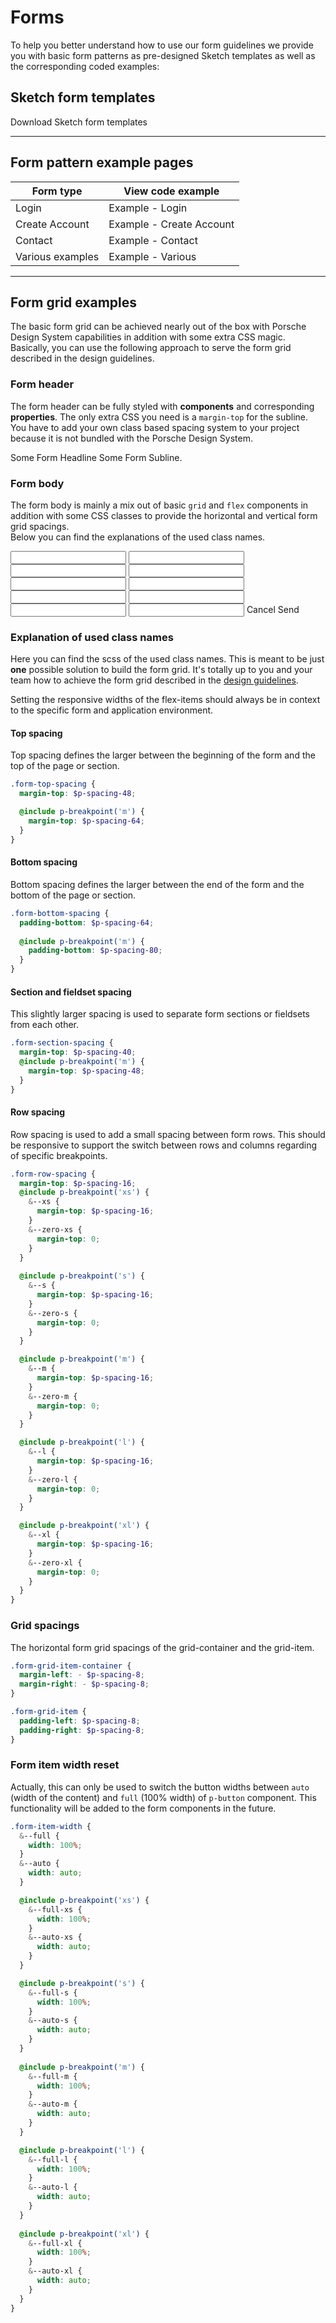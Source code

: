 # Forms

To help you better understand how to use our form guidelines we provide you with basic form patterns as pre-designed Sketch templates as well as the corresponding coded examples:

## Sketch form templates

<p-link-pure href="/latest/porsche-design-system-form-templates.sketch" icon="download" download>Download Sketch form templates</p-link-pure>

--- 

## Form pattern example pages

| Form type  | View code example |
|------------|-------------------|
| Login | <p-link-pure href="#/patterns/forms/example-login" icon="external" target="_blank">Example - Login</p-link-pure> |
| Create Account | <p-link-pure href="#/patterns/forms/example-create-account" icon="external" target="_blank">Example - Create Account</p-link-pure> |
| Contact | <p-link-pure href="#/patterns/forms/example-contact" icon="external" target="_blank">Example - Contact</p-link-pure> |
| Various examples | <p-link-pure href="#/patterns/forms/example-various" icon="external" target="_blank">Example - Various</p-link-pure> |

--- 

## Form grid examples

The basic form grid can be achieved nearly out of the box with Porsche Design System capabilities in addition with some extra CSS magic. 
Basically, you can use the following approach to serve the form grid described in the design guidelines.

### Form header

The form header can be fully styled with **components** and corresponding **properties**. The only extra CSS you need is a `margin-top` for the subline. 
You have to add your own class based spacing system to your project because it is not bundled with the Porsche Design System.

<Playground>
  <p-grid class="form-top-spacing">
    <p-grid-item size="{ base: 12, m: 8 }">
      <p-headline variant="headline-2" tag="h1">Some Form Headline</p-headline>
      <p-text size="{ base: 'small', l: 'medium' }" class="spacing-mt-8">Some Form Subline.</p-text>
    </p-grid-item>
  </p-grid>
</Playground>

### Form body

The form body is mainly a mix out of basic `grid` and `flex` components in addition with some CSS classes to provide the horizontal and vertical form grid spacings.  
Below you can find the explanations of the used class names.

<Playground>
  <p-grid class="form-section-spacing">
    <p-grid-item size="{ base: 12, s: 10, m: 8, l: 6 }">
      <form novalidate>
        <p-fieldset-wrapper label="Form legend text">
          <p-flex direction="{base: 'column', m: 'row'}" class="form-grid-item-container">
            <p-flex-item class="form-grid-item" width="{base: 'full', m: 'one-quarter'}">
              <p-text-field-wrapper label="Some label"><input type="text" name="some name"></p-text-field-wrapper>
            </p-flex-item>
            <p-flex-item class="form-row-spacing form-row-spacing--zero-m form-grid-item" width="{base: 'full', m: 'one-quarter'}">
              <p-text-field-wrapper label="Some label"><input type="text" name="some name"></p-text-field-wrapper>
            </p-flex-item>
            <p-flex-item class="form-row-spacing form-row-spacing--zero-m form-grid-item" width="{base: 'full', m: 'one-quarter'}">
              <p-text-field-wrapper label="Some label"><input type="text" name="some name"></p-text-field-wrapper>
            </p-flex-item>
            <p-flex-item class="form-row-spacing form-row-spacing--zero-m form-grid-item" width="{base: 'full', m: 'one-quarter'}">
              <p-text-field-wrapper label="Some label"><input type="text" name="some name"></p-text-field-wrapper>
            </p-flex-item>
          </p-flex>
          <p-flex direction="{base: 'column', m: 'row'}" class="form-row-spacing form-grid-item-container">
            <p-flex-item class="form-grid-item" width="{base: 'full', m: 'one-third'}">
              <p-text-field-wrapper label="Some label"><input type="text" name="some name"></p-text-field-wrapper>
            </p-flex-item>
            <p-flex-item class="form-row-spacing form-row-spacing--zero-m form-grid-item" width="{base: 'full', m: 'one-third'}">
              <p-text-field-wrapper label="Some label"><input type="text" name="some name"></p-text-field-wrapper>
            </p-flex-item>
            <p-flex-item class="form-row-spacing form-row-spacing--zero-m form-grid-item" width="{base: 'full', m: 'one-third'}">
              <p-text-field-wrapper label="Some label"><input type="text" name="some name"></p-text-field-wrapper>
            </p-flex-item>
          </p-flex>
          <p-flex direction="{base: 'column', m: 'row'}" class="form-row-spacing form-grid-item-container">
            <p-flex-item class="form-grid-item" width="{base: 'full', m: 'half'}">
              <p-text-field-wrapper label="Some label"><input type="text" name="some name"></p-text-field-wrapper>
            </p-flex-item>
            <p-flex-item class="form-row-spacing form-row-spacing--zero-m form-grid-item" width="{base: 'full', m: 'half'}">
              <p-text-field-wrapper label="Some label"><input type="text" name="some name"></p-text-field-wrapper>
            </p-flex-item>
          </p-flex>
          <p-text-field-wrapper label="Some label" class="form-row-spacing"><input type="text" name="some name"></p-text-field-wrapper>
        </p-fieldset-wrapper>
        <p-flex direction="{ base: 'column', s: 'row' }" class="form-section-spacing form-bottom-spacing form-grid-item-container">
          <p-flex-item width="{base: 'full', s: 'auto'}" class="form-grid-item">
            <p-button variant="tertiary" icon="close" type="reset" class="form-item-width--full form-item-width--auto-s">Cancel</p-button>
          </p-flex-item>
          <p-flex-item width="{base: 'full', s: 'auto'}" class="form-row-spacing form-row-spacing--zero-s form-grid-item">
            <p-button type="submit" class="form-item-width--full form-item-width--auto-s">Send</p-button>
          </p-flex-item>
        </p-flex>
      </form>
    </p-grid-item>
  </p-grid>
</Playground>

### Explanation of used class names

Here you can find the scss of the used class names. This is meant to be just **one** possible solution to build the form grid. 
It's totally up to you and your team how to achieve the form grid described in the [design guidelines](#/patterns/forms#guidelines).

Setting the responsive widths of the flex-items should always be in context to the specific form and application environment.

#### Top spacing

Top spacing defines the larger between the beginning of the form and the top of the page or section.

```scss
.form-top-spacing {
  margin-top: $p-spacing-48;

  @include p-breakpoint('m') {
    margin-top: $p-spacing-64;
  }
}
``` 

#### Bottom spacing

Bottom spacing defines the larger between the end of the form and the bottom of the page or section.

```scss
.form-bottom-spacing {
  padding-bottom: $p-spacing-64;
  
  @include p-breakpoint('m') {
    padding-bottom: $p-spacing-80;
  }
}
``` 

#### Section and fieldset spacing

This slightly larger spacing is used to separate form sections or fieldsets from each other.

```scss
.form-section-spacing {
  margin-top: $p-spacing-40;
  @include p-breakpoint('m') {
    margin-top: $p-spacing-48;
  }
}
``` 

#### Row spacing

Row spacing is used to add a small spacing between form rows. This should be responsive to support the switch between rows and columns regarding of specific breakpoints.

```scss
.form-row-spacing {
  margin-top: $p-spacing-16;
  @include p-breakpoint('xs') {
    &--xs {
      margin-top: $p-spacing-16;
    }
    &--zero-xs {
      margin-top: 0;
    }
  }
  
  @include p-breakpoint('s') {
    &--s {
      margin-top: $p-spacing-16;
    }
    &--zero-s {
      margin-top: 0;
    }
  }

  @include p-breakpoint('m') {
    &--m {
      margin-top: $p-spacing-16;
    }
    &--zero-m {
      margin-top: 0;
    }
  }

  @include p-breakpoint('l') {
    &--l {
      margin-top: $p-spacing-16;
    }
    &--zero-l {
      margin-top: 0;
    }
  }

  @include p-breakpoint('xl') {
    &--xl {
      margin-top: $p-spacing-16;
    }
    &--zero-xl {
      margin-top: 0;
    }
  }
}
``` 

### Grid spacings

The horizontal form grid spacings of the grid-container and the grid-item.

```scss
.form-grid-item-container {
  margin-left: - $p-spacing-8;
  margin-right: - $p-spacing-8;
}

.form-grid-item {
  padding-left: $p-spacing-8;
  padding-right: $p-spacing-8;
}
``` 

### Form item width reset

Actually, this can only be used to switch the button widths between `auto` (width of the content) and `full` (100% width) of `p-button` component. 
This functionality will be added to the form components in the future.

```scss
.form-item-width {
  &--full {
    width: 100%;
  }
  &--auto {
    width: auto;
  }

  @include p-breakpoint('xs') {
    &--full-xs {
      width: 100%;
    }
    &--auto-xs {
      width: auto;
    }
  }

  @include p-breakpoint('s') {
    &--full-s {
      width: 100%;
    }
    &--auto-s {
      width: auto;
    }
  }
  
  @include p-breakpoint('m') {
    &--full-m {
      width: 100%;
    }
    &--auto-m {
      width: auto;
    }
  }

  @include p-breakpoint('l') {
    &--full-l {
      width: 100%;
    }
    &--auto-l {
      width: auto;
    }
  }
  
  @include p-breakpoint('xl') {
    &--full-xl {
      width: 100%;
    }
    &--auto-xl {
      width: auto;
    }
  }
}
``` 